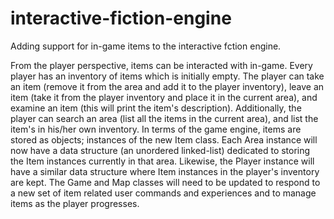 # interactive-fiction-engine

Adding support for in-game items to the interactive fction engine.

From the player perspective, items can be interacted with in-game. Every player has an inventory of items which is initially empty. 
The player can take an item (remove it from the area and add it to the player inventory), leave an item (take it from the player 
inventory and place it in the current area), and examine an item (this will print the item's description). Additionally, the player can
search an area (list all the items in the current area), and list the item's in his/her own inventory. In terms of the game engine, 
items are stored as objects; instances of the new Item class. Each Area instance will now have a data structure (an unordered linked-list) 
dedicated to storing the Item instances currently in that area. Likewise, the Player instance will have a similar data structure
where Item instances in the player's inventory are kept. The Game and Map classes will need to be updated to respond to a new set of item 
related user commands and experiences and to manage items as the player progresses.
